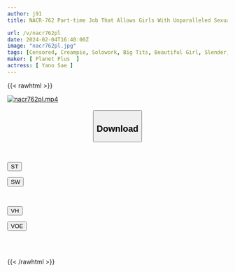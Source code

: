 ```yaml
---
author: j91
title: NACR-762 Part-time Job That Allows Girls With Unparalleled Sexual Desire To Be Creampied By Sae Yano

url: /v/nacr762pl
date: 2024-02-04T16:40:00Z
image: "nacr762pl.jpg"
tags: [Censored, Creampie, Solowork, Big Tits, Beautiful Girl, Slender, Toy	]
maker: [ Planet Plus  ]
actress: [ Yano Sae ]
---
```



{{< rawhtml >}}

<div class="video" data-videoid="yxkAxR9qY2C1X68">
    <a href="javascript:;">
        <img src="/v/nacr762pl/nacr762pl.jpg" width="WIDTH" height="HEIGHT" alt="nacr762pl.mp4" loading="lazy">
    </a>
</div>

<script type="text/javascript" src="https://j91.asia/asset/on-demand-st.js"></script>

<br>
  <link rel="stylesheet" href="https://j91.asia/asset/bs5.css">
  
  <center>
  <button class="btn btn-primary" type="button" data-bs-toggle="collapse" data-bs-target=".multi-collapse" aria-expanded="false" aria-controls="multiCollapseExample1 multiCollapseExample2"><h2>Download</h2></button></center>
</p>
<div class="row">
  <div class="col">
    <div class="collapse multi-collapse" id="multiCollapseExample1">
      <div class="card card-body">
	      	      <br>
<div class="buttons">  
<p><a href="https://streamtape.to/v/yxkAxR9qY2C1X68" target="_blank"><button class="btn-hover color-3"><i class="fa fa-download"></i> ST</button></a></p>
<p><a href="https://cdnwish.com/uwihvzcigum7" target="_blank"><button class="btn-hover color-2"><i class="fa fa-download"></i> SW</button></a></p></div>
    </div>
  </div>
</div>
  <div class="col">
    <div class="collapse multi-collapse" id="multiCollapseExample2">
      <div class="card card-body">
	      <br>
<div class="buttons">
<p><a href="https://vidhidepro.com/f/l91t254tu4fq" target="_blank"><button class="btn-hover color-9"><i class="fa fa-download"></i> VH</button></a></p>
<p><a href="https://voe.sx/or2gnqvbaquj"><button class="btn-hover color-8"><i class="fa fa-download"></i> VOE</button></a></p></div>
<br><br>
      </div>
    </div>
  </div>
</div>

{{< /rawhtml >}}
